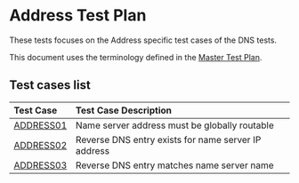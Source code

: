 # Address Test Plan

These tests focuses on the Address specific test cases of the DNS tests.

This document uses the terminology defined in the [Master Test Plan].


[Master Test Plan]:             ../MasterTestPlan.md
[Test Case README]:             ../README.md

## Test cases list

<!-- Table generated by script updateTestPlanReadme.pl from Zonemaster/Zonemaster utils directory -->

|Test Case |Test Case Description|
|:---------|:--------------------|
|[ADDRESS01](address01.md)|Name server address must be globally routable|
|[ADDRESS02](address02.md)|Reverse DNS entry exists for name server IP address|
|[ADDRESS03](address03.md)|Reverse DNS entry matches name server name|
